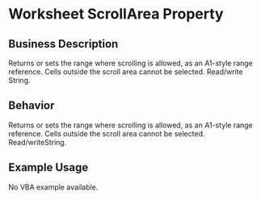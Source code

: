 # Worksheet ScrollArea Property

## Business Description
Returns or sets the range where scrolling is allowed, as an A1-style range reference. Cells outside the scroll area cannot be selected. Read/write String.

## Behavior
Returns or sets the range where scrolling is allowed, as an A1-style range reference. Cells outside the scroll area cannot be selected. Read/writeString.

## Example Usage
No VBA example available.